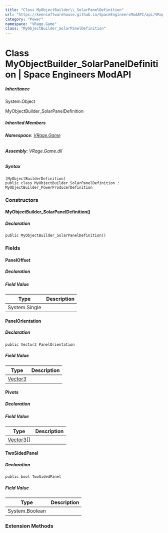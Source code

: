 ```yaml
---
title: "Class MyObjectBuilder\\_SolarPanelDefinition"
url: "https://keensoftwarehouse.github.io/SpaceEngineersModAPI/api/VRage.Game.MyObjectBuilder_SolarPanelDefinition.html"
category: "Power"
namespace: "VRage.Game"
class: "MyObjectBuilder_SolarPanelDefinition"
---
```


# Class MyObjectBuilder\_SolarPanelDefinition | Space Engineers ModAPI

##### Inheritance

System.Object

MyObjectBuilder\_SolarPanelDefinition

##### Inherited Members

###### **Namespace**: [VRage.Game](https://keensoftwarehouse.github.io/SpaceEngineersModAPI/api/VRage.Game.html)

###### **Assembly**: VRage.Game.dll

##### Syntax

```
[MyObjectBuilderDefinition]
public class MyObjectBuilder_SolarPanelDefinition : MyObjectBuilder_PowerProducerDefinition
```

### Constructors

#### MyObjectBuilder\_SolarPanelDefinition()

##### Declaration

```
public MyObjectBuilder_SolarPanelDefinition()
```

### Fields

#### PanelOffset

##### Declaration

##### Field Value

| Type | Description |
| --- | --- |
| System.Single |     |

#### PanelOrientation

##### Declaration

```
public Vector3 PanelOrientation
```

##### Field Value

| Type | Description |
| --- | --- |
| [Vector3](https://keensoftwarehouse.github.io/SpaceEngineersModAPI/api/VRageMath.Vector3.html) |     |

#### Pivots

##### Declaration

##### Field Value

| Type | Description |
| --- | --- |
| [Vector3](https://keensoftwarehouse.github.io/SpaceEngineersModAPI/api/VRageMath.Vector3.html)\[\] |     |

#### TwoSidedPanel

##### Declaration

```
public bool TwoSidedPanel
```

##### Field Value

| Type | Description |
| --- | --- |
| System.Boolean |     |

### Extension Methods